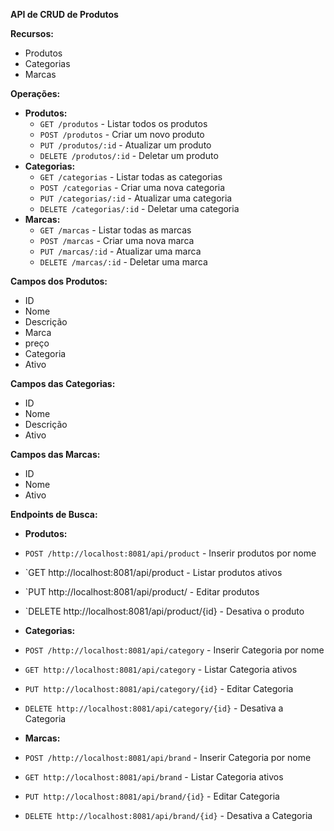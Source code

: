 **API de CRUD de Produtos**

**Recursos:**

* Produtos
* Categorias
* Marcas

**Operações:**

* **Produtos:**
    * `GET /produtos` - Listar todos os produtos
    * `POST /produtos` - Criar um novo produto
    * `PUT /produtos/:id` - Atualizar um produto
    * `DELETE /produtos/:id` - Deletar um produto
* **Categorias:**
    * `GET /categorias` - Listar todas as categorias
    * `POST /categorias` - Criar uma nova categoria
    * `PUT /categorias/:id` - Atualizar uma categoria
    * `DELETE /categorias/:id` - Deletar uma categoria
* **Marcas:**
    * `GET /marcas` - Listar todas as marcas
    * `POST /marcas` - Criar uma nova marca
    * `PUT /marcas/:id` - Atualizar uma marca
    * `DELETE /marcas/:id` - Deletar uma marca

**Campos dos Produtos:**

* ID
* Nome
* Descrição
* Marca
* preço
* Categoria
* Ativo

**Campos das Categorias:**

* ID
* Nome
* Descrição
* Ativo

**Campos das Marcas:**

* ID
* Nome
* Ativo

**Endpoints de Busca:**

* **Produtos:**
* `POST /http://localhost:8081/api/product` - Inserir produtos por nome
* `GET http://localhost:8081/api/product - Listar produtos ativos
* `PUT http://localhost:8081/api/product/ - Editar produtos
* `DELETE http://localhost:8081/api/product/{id} - Desativa o produto

* **Categorias:**
* `POST /http://localhost:8081/api/category` - Inserir Categoria por nome
* `GET http://localhost:8081/api/category` - Listar Categoria ativos
* `PUT http://localhost:8081/api/category/{id}` - Editar Categoria
* `DELETE http://localhost:8081/api/category/{id}` - Desativa a Categoria

* **Marcas:**
* `POST /http://localhost:8081/api/brand` - Inserir Categoria por nome
* `GET http://localhost:8081/api/brand` - Listar Categoria ativos
* `PUT http://localhost:8081/api/brand/{id}` - Editar Categoria
* `DELETE http://localhost:8081/api/brand/{id}` - Desativa a Categoria
